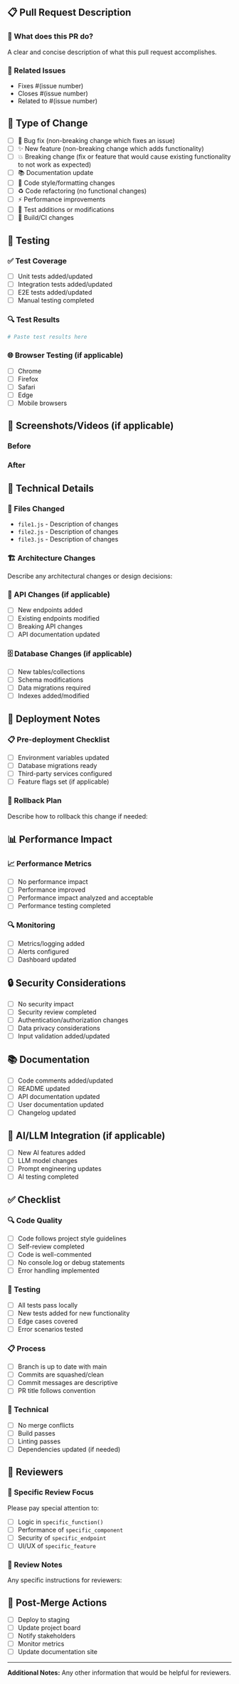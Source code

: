 ## 📋 Pull Request Description

### 🎯 What does this PR do?
A clear and concise description of what this pull request accomplishes.

### 🔗 Related Issues
- Fixes #(issue number)
- Closes #(issue number)
- Related to #(issue number)

## 🔄 Type of Change
- [ ] 🐛 Bug fix (non-breaking change which fixes an issue)
- [ ] ✨ New feature (non-breaking change which adds functionality)
- [ ] 💥 Breaking change (fix or feature that would cause existing functionality to not work as expected)
- [ ] 📚 Documentation update
- [ ] 🎨 Code style/formatting changes
- [ ] ♻️ Code refactoring (no functional changes)
- [ ] ⚡ Performance improvements
- [ ] 🧪 Test additions or modifications
- [ ] 🔧 Build/CI changes

## 🧪 Testing

### ✅ Test Coverage
- [ ] Unit tests added/updated
- [ ] Integration tests added/updated
- [ ] E2E tests added/updated
- [ ] Manual testing completed

### 🔍 Test Results
```bash
# Paste test results here
```

### 🌐 Browser Testing (if applicable)
- [ ] Chrome
- [ ] Firefox
- [ ] Safari
- [ ] Edge
- [ ] Mobile browsers

## 📸 Screenshots/Videos (if applicable)

### Before
<!-- Add screenshots of the current state -->

### After
<!-- Add screenshots of the new state -->

## 🔧 Technical Details

### 📁 Files Changed
- `file1.js` - Description of changes
- `file2.js` - Description of changes
- `file3.js` - Description of changes

### 🏗️ Architecture Changes
Describe any architectural changes or design decisions:

### 🔌 API Changes (if applicable)
- [ ] New endpoints added
- [ ] Existing endpoints modified
- [ ] Breaking API changes
- [ ] API documentation updated

### 🗄️ Database Changes (if applicable)
- [ ] New tables/collections
- [ ] Schema modifications
- [ ] Data migrations required
- [ ] Indexes added/modified

## 🚀 Deployment Notes

### 📋 Pre-deployment Checklist
- [ ] Environment variables updated
- [ ] Database migrations ready
- [ ] Third-party services configured
- [ ] Feature flags set (if applicable)

### 🔄 Rollback Plan
Describe how to rollback this change if needed:

## 📊 Performance Impact

### 📈 Performance Metrics
- [ ] No performance impact
- [ ] Performance improved
- [ ] Performance impact analyzed and acceptable
- [ ] Performance testing completed

### 🔍 Monitoring
- [ ] Metrics/logging added
- [ ] Alerts configured
- [ ] Dashboard updated

## 🔒 Security Considerations

- [ ] No security impact
- [ ] Security review completed
- [ ] Authentication/authorization changes
- [ ] Data privacy considerations
- [ ] Input validation added/updated

## 📚 Documentation

- [ ] Code comments added/updated
- [ ] README updated
- [ ] API documentation updated
- [ ] User documentation updated
- [ ] Changelog updated

## 🤖 AI/LLM Integration (if applicable)

- [ ] New AI features added
- [ ] LLM model changes
- [ ] Prompt engineering updates
- [ ] AI testing completed

## ✅ Checklist

### 🔍 Code Quality
- [ ] Code follows project style guidelines
- [ ] Self-review completed
- [ ] Code is well-commented
- [ ] No console.log or debug statements
- [ ] Error handling implemented

### 🧪 Testing
- [ ] All tests pass locally
- [ ] New tests added for new functionality
- [ ] Edge cases covered
- [ ] Error scenarios tested

### 📋 Process
- [ ] Branch is up to date with main
- [ ] Commits are squashed/clean
- [ ] Commit messages are descriptive
- [ ] PR title follows convention

### 🔧 Technical
- [ ] No merge conflicts
- [ ] Build passes
- [ ] Linting passes
- [ ] Dependencies updated (if needed)

## 👥 Reviewers

### 🎯 Specific Review Focus
Please pay special attention to:
- [ ] Logic in `specific_function()`
- [ ] Performance of `specific_component`
- [ ] Security of `specific_endpoint`
- [ ] UI/UX of `specific_feature`

### 📝 Review Notes
Any specific instructions for reviewers:

## 🚀 Post-Merge Actions

- [ ] Deploy to staging
- [ ] Update project board
- [ ] Notify stakeholders
- [ ] Monitor metrics
- [ ] Update documentation site

---

**Additional Notes:**
Any other information that would be helpful for reviewers.